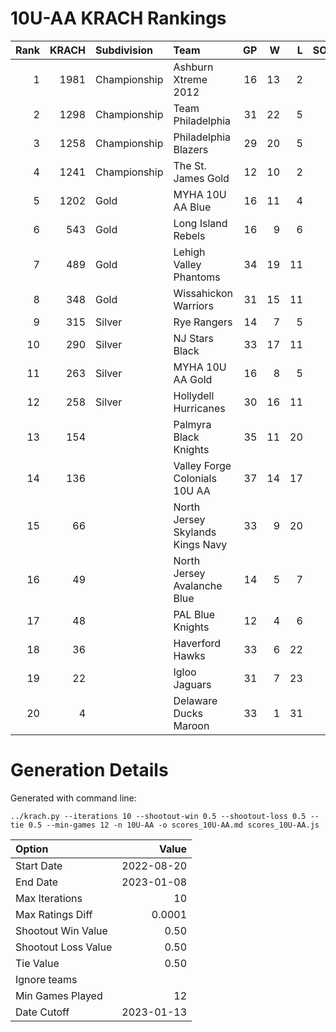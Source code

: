 # 10U-AA KRACH Rankings
Rank|KRACH|Subdivision|Team|GP|W|L|SOW|SOL|T|SoS
---:|---:|:---|:---|---:|---:|---:|---:|---:|---:|---:
1|1981|Championship|Ashburn Xtreme 2012|16|13|2|0|1|0|632
2|1298|Championship|Team Philadelphia|31|22|5|2|2|0|608
3|1258|Championship|Philadelphia Blazers|29|20|5|4|0|0|633
4|1241|Championship|The St. James Gold|12|10|2|0|0|0|380
5|1202|Gold|MYHA 10U AA Blue|16|11|4|1|0|0|657
6|543|Gold|Long Island Rebels|16|9|6|0|1|0|607
7|489|Gold|Lehigh Valley Phantoms|34|19|11|1|3|0|505
8|348|Gold|Wissahickon Warriors|31|15|11|3|2|0|540
9|315|Silver|Rye Rangers|14|7|5|1|1|0|516
10|290|Silver|NJ Stars Black|33|17|11|2|3|0|366
11|263|Silver|MYHA 10U AA Gold|16|8|5|0|3|0|308
12|258|Silver|Hollydell Hurricanes|30|16|11|2|1|0|328
13|154||Palmyra Black Knights|35|11|20|2|2|0|591
14|136||Valley Forge Colonials 10U AA|37|14|17|2|4|0|401
15|66||North Jersey Skylands Kings Navy|33|9|20|3|1|0|309
16|49||North Jersey Avalanche Blue|14|5|7|1|1|0|124
17|48||PAL Blue Knights|12|4|6|2|0|0|337
18|36||Haverford Hawks|33|6|22|2|3|0|362
19|22||Igloo Jaguars|31|7|23|1|0|0|192
20|4||Delaware Ducks Maroon|33|1|31|0|1|0|330
# Generation Details

Generated with command line:
```
../krach.py --iterations 10 --shootout-win 0.5 --shootout-loss 0.5 --tie 0.5 --min-games 12 -n 10U-AA -o scores_10U-AA.md scores_10U-AA.js
```

| Option | Value |
| :----- | ----: |
| Start Date | 2022-08-20 |
| End Date | 2023-01-08 |
| Max Iterations | 10 |
| Max Ratings Diff | 0.0001 |
| Shootout Win Value | 0.50 |
| Shootout Loss Value | 0.50 |
| Tie Value | 0.50 |
| Ignore teams |  |
| Min Games Played | 12 |
| Date Cutoff | 2023-01-13 |

